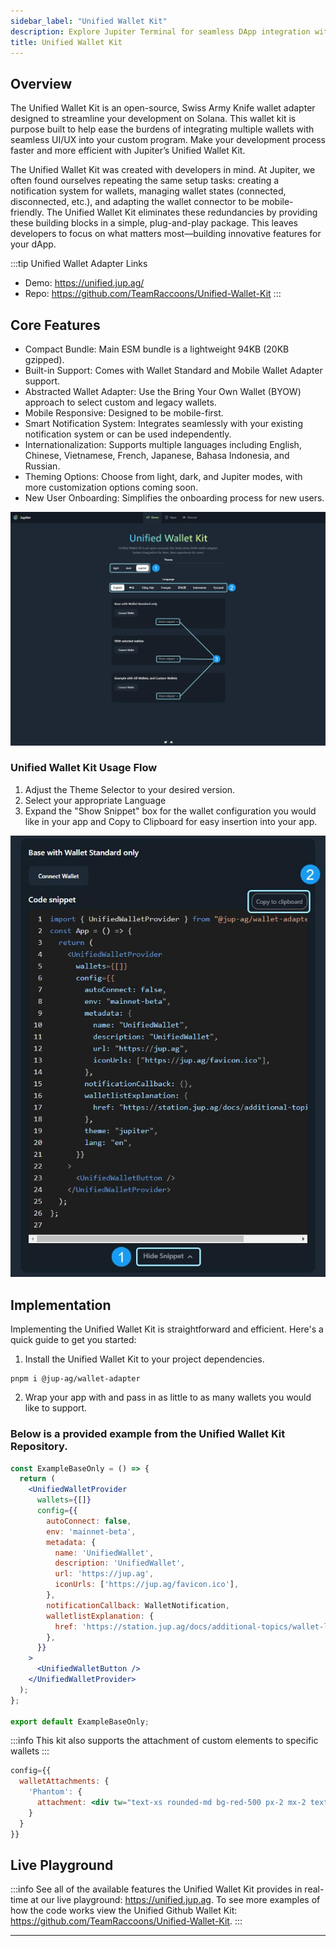 ```yaml
---
sidebar_label: "Unified Wallet Kit"
description: Explore Jupiter Terminal for seamless DApp integration with a feature-rich API. Start now with easy templates and guides. Visit our demo!
title: Unified Wallet Kit
---
```


<head>
    <title>Unified Wallet Kit - A Powerful Wallet Integration Tool</title>
    <meta name="twitter:card" content="summary" />
</head>

##  Overview

The Unified Wallet Kit is an open-source, Swiss Army Knife wallet adapter designed to streamline your development on Solana. This wallet kit is purpose built to help ease the burdens of integrating multiple wallets with seamless UI/UX into your custom program. Make your development process faster and more efficient with Jupiter’s Unified Wallet Kit.

The Unified Wallet Kit was created with developers in mind. At Jupiter, we often found ourselves repeating the same setup tasks: creating a notification system for wallets, managing wallet states (connected, disconnected, etc.), and adapting the wallet connector to be mobile-friendly. The Unified Wallet Kit eliminates these redundancies by providing these building blocks in a simple, plug-and-play package. This leaves developers to focus on what matters most—building innovative features for your dApp.

:::tip Unified Wallet Adapter Links
- Demo: https://unified.jup.ag/
- Repo: https://github.com/TeamRaccoons/Unified-Wallet-Kit
:::

## Core Features
- Compact Bundle: Main ESM bundle is a lightweight 94KB (20KB gzipped).
- Built-in Support: Comes with Wallet Standard and Mobile Wallet Adapter support.
- Abstracted Wallet Adapter: Use the Bring Your Own Wallet (BYOW) approach to select custom and legacy wallets.
- Mobile Responsive: Designed to be mobile-first.
- Smart Notification System: Integrates seamlessly with your existing notification system or can be used independently.
- Internationalization: Supports multiple languages including English, Chinese, Vietnamese, French, Japanese, Bahasa Indonesia, and Russian.
- Theming Options: Choose from light, dark, and Jupiter modes, with more customization options coming soon.
- New User Onboarding: Simplifies the onboarding process for new users.

![Unified Wallet Kit 1](./unified-wallet-1.jpg)

### Unified Wallet Kit Usage Flow
1. Adjust the Theme Selector to your desired version.
2. Select your appropriate Language
3. Expand the "Show Snippet" box for the wallet configuration you would like in your app and Copy to Clipboard for easy insertion into your app.

![Unified Wallet Kit 2](./unified-wallet-2.jpg)

## Implementation

Implementing the Unified Wallet Kit is straightforward and efficient. Here's a quick guide to get you started:

1. Install the Unified Wallet Kit to your project dependencies.
```
pnpm i @jup-ag/wallet-adapter
```

2. Wrap your app with <UnifiedWalletProvider /> and pass in as little to as many wallets you would like to support.

### Below is a provided example from the Unified Wallet Kit Repository.

```jsx
const ExampleBaseOnly = () => {
  return (
    <UnifiedWalletProvider
      wallets={[]}
      config={{
        autoConnect: false,
        env: 'mainnet-beta',
        metadata: {
          name: 'UnifiedWallet',
          description: 'UnifiedWallet',
          url: 'https://jup.ag',
          iconUrls: ['https://jup.ag/favicon.ico'],
        },
        notificationCallback: WalletNotification,
        walletlistExplanation: {
          href: 'https://station.jup.ag/docs/additional-topics/wallet-list',
        },
      }}
    >
      <UnifiedWalletButton />
    </UnifiedWalletProvider>
  );
};

export default ExampleBaseOnly;
```

:::info
This kit also supports the attachment of custom elements to specific wallets
:::

```jsx
config={{
  walletAttachments: { 
    'Phantom': {
      attachment: <div tw="text-xs rounded-md bg-red-500 px-2 mx-2 text-center">Auto Confirm</div>
    } 
  }
}}
```

## Live Playground


:::info
See all of the available features the Unified Wallet Kit provides in real-time at our live playground: https://unified.jup.ag. To see more examples of how the code works view the Unified Github Wallet Kit: https://github.com/TeamRaccoons/Unified-Wallet-Kit.
:::

---
<br/>
<br/>